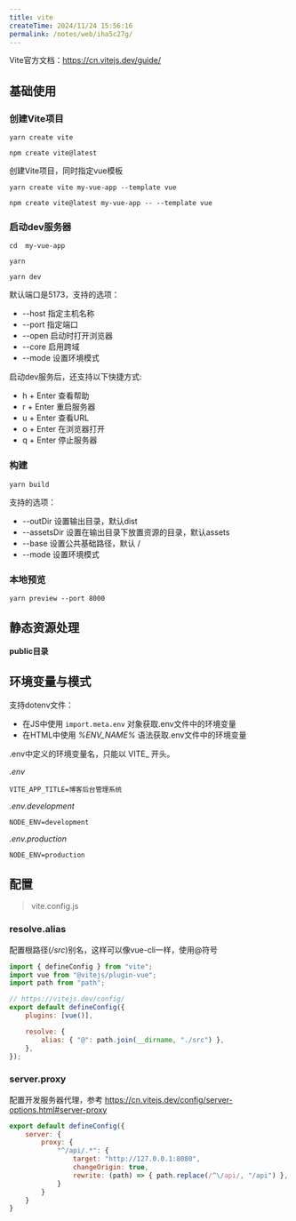 ```yaml
---
title: vite
createTime: 2024/11/24 15:56:16
permalink: /notes/web/iha5c27g/
---
```

Vite官方文档：https://cn.vitejs.dev/guide/

## 基础使用

### 创建Vite项目

`yarn create vite`

`npm create vite@latest`

创建Vite项目，同时指定vue模板

`yarn create vite my-vue-app --template vue`

`npm create vite@latest my-vue-app -- --template vue`

### 启动dev服务器

`cd  my-vue-app`

`yarn`

`yarn dev`

默认端口是5173，支持的选项：

+ --host 指定主机名称
+ --port 指定端口
+ --open 启动时打开浏览器
+ --core 启用跨域
+ --mode 设置环境模式

启动dev服务后，还支持以下快捷方式:

+ h + Enter 查看帮助
+ r + Enter 重启服务器
+ u + Enter 查看URL
+ o + Enter 在浏览器打开
+ q + Enter 停止服务器

### 构建

`yarn build`

支持的选项：

+ --outDir 设置输出目录，默认dist
+ --assetsDir 设置在输出目录下放置资源的目录，默认assets
+ --base 设置公共基础路径，默认 /
+ --mode 设置环境模式

### 本地预览

`yarn preview --port 8000`

## 静态资源处理

**public目录**



## 环境变量与模式

支持dotenv文件：

+ 在JS中使用 `import.meta.env` 对象获取.env文件中的环境变量
+ 在HTML中使用 *%ENV_NAME%* 语法获取.env文件中的环境变量

.env中定义的环境变量名，只能以 VITE_ 开头。

*.env*

```
VITE_APP_TITLE=博客后台管理系统
```

*.env.development*

```
NODE_ENV=development
```

*.env.production*

```
NODE_ENV=production
```

## 配置

> vite.config.js

### resolve.alias

配置根路径(*/src*)别名，这样可以像vue-cli一样，使用@符号

```js
import { defineConfig } from "vite";
import vue from "@vitejs/plugin-vue";
import path from "path";

// https://vitejs.dev/config/
export default defineConfig({
    plugins: [vue()],

    resolve: {
        alias: { "@": path.join(__dirname, "./src") },
    },
});
```

### server.proxy

配置开发服务器代理，参考 https://cn.vitejs.dev/config/server-options.html#server-proxy

```js
export default defineConfig({    
	server: {
        proxy: {
            "^/api/.*": {
                target: "http://127.0.0.1:8080",
                changeOrigin: true,
                rewrite: (path) => { path.replace(/^\/api/, "/api") },
            }
        }
    }
}
```

